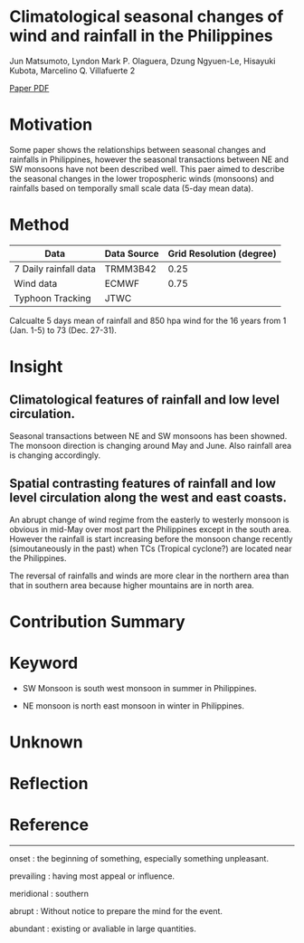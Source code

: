 # Climatological seasonal changes of wind and rainfall in the Philippines

Jun Matsumoto, Lyndon Mark P. Olaguera, Dzung Ngyuen-Le, Hisayuki Kubota, Marcelino Q. Villafuerte 2

[Paper PDF](https://scholar.google.com/scholar?hl=en&as_sdt=0%2C5&q=Climatological+seasonal+changes+of+wind+and+rainfall+in+the+Philippines&btnG=)


# Motivation
Some paper shows the relationships between seasonal changes and rainfalls in Philippines, however the seasonal transactions between NE and SW monsoons have not been described well. This paer aimed to describe the seasonal changes in the lower tropospheric winds (monsoons) and rainfalls based on temporally small scale data (5-day mean data).

# Method
| Data | Data Source | Grid Resolution (degree) |
| -------------- | --------------- | -------------- |
| 7 Daily rainfall data | TRMM3B42 | 0.25 |
| Wind data | ECMWF | 0.75 | 
| Typhoon Tracking | JTWC | |

Calcualte 5 days mean of rainfall and 850 hpa wind for the 16 years from 1 (Jan. 1-5) to 73 (Dec. 27-31).



# Insight

## Climatological features of rainfall and low level circulation.
Seasonal transactions between NE and SW monsoons has been showned. The monsoon direction is changing around May and June. Also rainfall area is changing accordingly.

## Spatial contrasting features of rainfall and low level circulation along the west and east coasts.
An abrupt change of wind regime from the easterly to westerly monsoon is obvious in mid-May over most part the Philippines except in the south area. However the rainfall is start increasing before the monsoon change recently (simoutaneously in the past) when TCs (Tropical cyclone?) are located near the Philippines.

The reversal of rainfalls and winds are more clear in the northern area than that in southern area because higher mountains are in north area.





# Contribution Summary

# Keyword
- SW Monsoon is south west monsoon in summer in Philippines.

- NE monsoon is north east monsoon in winter in Philippines.

# Unknown

# Reflection

# Reference

---

onset
: the beginning of something, especially something unpleasant.

prevailing
: having most appeal or influence.

meridional
: southern

abrupt
: Without notice to prepare the mind for the event.

abundant
: existing or avaliable in large quantities.